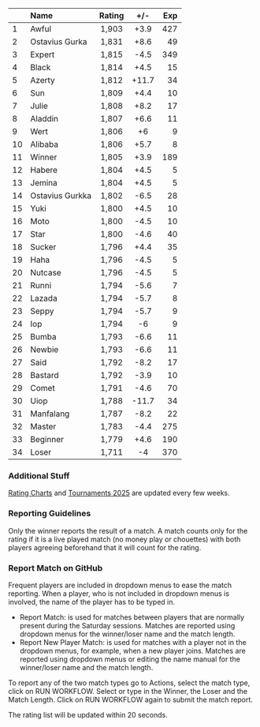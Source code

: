 | |Name|Rating|+/-|Exp|
|-|:---|:----:|:-:|--:|
|1|Awful|1,903|+3.9|427|
|2|Ostavius Gurka|1,831|+8.6|49|
|3|Expert|1,815|-4.5|349|
|4|Black|1,814|+4.5|15|
|5|Azerty|1,812|+11.7|34|
|6|Sun|1,809|+4.4|10|
|7|Julie|1,808|+8.2|17|
|8|Aladdin|1,807|+6.6|11|
|9|Wert|1,806|+6|9|
|10|Alibaba|1,806|+5.7|8|
|11|Winner|1,805|+3.9|189|
|12|Habere|1,804|+4.5|5|
|13|Jemina|1,804|+4.5|5|
|14|Ostavius Gurkka|1,802|-6.5|28|
|15|Yuki|1,800|+4.5|10|
|16|Moto|1,800|-4.5|10|
|17|Star|1,800|-4.6|40|
|18|Sucker|1,796|+4.4|35|
|19|Haha|1,796|-4.5|5|
|20|Nutcase|1,796|-4.5|5|
|21|Runni|1,794|-5.6|7|
|22|Lazada|1,794|-5.7|8|
|23|Seppy|1,794|-5.7|9|
|24|Iop|1,794|-6|9|
|25|Bumba|1,793|-6.6|11|
|26|Newbie|1,793|-6.6|11|
|27|Said|1,792|-8.2|17|
|28|Bastard|1,792|-3.9|10|
|29|Comet|1,791|-4.6|70|
|30|Uiop|1,788|-11.7|34|
|31|Manfalang|1,787|-8.2|22|
|32|Master|1,783|-4.4|275|
|33|Beginner|1,779|+4.6|190|
|34|Loser|1,711|-4|370|


### Additional Stuff

[Rating Charts](https://github.com/modiholodri/bkk-bg-rating-list/discussions/2) and 
[Tournaments 2025](https://github.com/modiholodri/bkk-bg-rating-list/discussions/5) are updated every few weeks.

### Reporting Guidelines

Only the winner reports the result of a match.
A match counts only for the rating if it is a live played match (no money play or chouettes)
with both players agreeing beforehand that it will count for the rating.


### Report Match on GitHub

Frequent players are included in dropdown menus to ease the match reporting.
When a player, who is not included in dropdown menus is involved, the name of the player has to be typed in.

- Report Match:  is used for matches between players that are normally present during the Saturday sessions.
  Matches are reported using dropdown menus for the winner/loser name and the match length.
- Report New Player Match:  is used for matches with a player not in the dropdown menus, for example, when a new player joins.
  Matches are reported using dropdown menus or editing the name manual for the winner/loser name and the match length.

To report any of the two match types go to Actions, select the match type, click on RUN WORKFLOW.
Select or type in the Winner, the Loser and the Match Length.
Click on RUN WORKFLOW again to submit the match report.

The rating list will be updated within 20 seconds.
